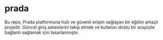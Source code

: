 # prada
Bu repo, Prada platformuna hızlı ve güvenli erişim sağlayan bir eğitim amaçlı projedir. Güncel giriş adreslerini takip etmek ve kullanıcı dostu bir arayüzle bağlantı sağlamak için tasarlanmıştır. 
